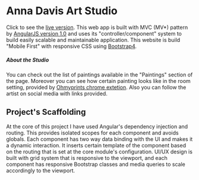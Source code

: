 # Anna Davis Art Studio
Click to see the [live version](https://sakela.github.io/AnnaStudio).
This web app is built with MVC (MV*) pattern by [AngularJS version 1.0](https://angularjs.org) and uses its "controller/component" system to build easily scalable and maintainable application. This website is build "Mobile First" with responsive CSS using [Bootstrap4](https://getbootstrap.com/).


##### About the Studio
You can check out the list of paintings available in the "Paintings" section of the page. Moreover you can see how certain painting looks like in the room setting, provided by [Ohmyprints chrome extetion](https://www.ohmyprints.com). Also you can follow the artist on social media with links provided.

## Project's Scaffolding
At the core of this project I have used Angular's dependency injection and routing. This provides isolated scopes for each component and avoids globals. Each component has two way data binding with the UI and makes it a dynamic interaction. It inserts certain template of the component based on the routing that is set at the core module's configuration. 
UI/UX design is built with grid system that is responsive to the viewport, and each component has responsive Bootstrap classes and media queries to scale accordingly to the viewport.